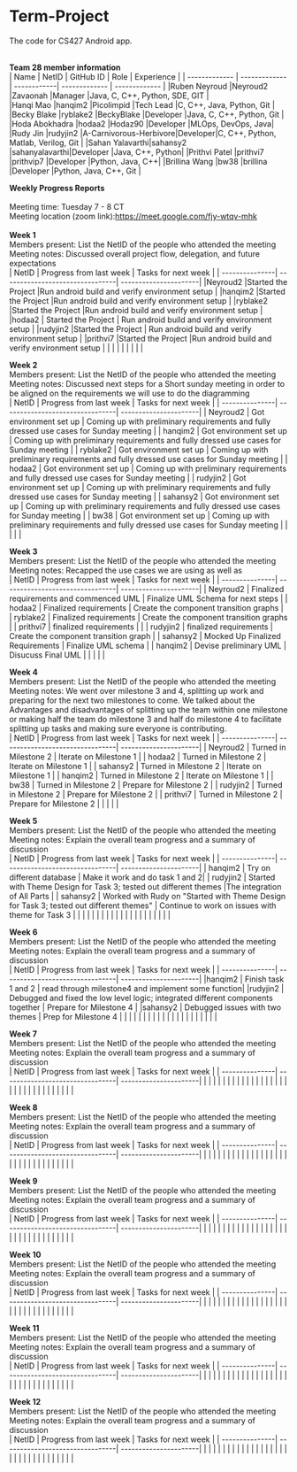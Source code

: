 # Term-Project
The code for CS427 Android app. 
<br/>
<br/>

<b>Team 28 member information</b>
<br/>
| Name          | NetID         | GitHub ID   | Role          | Experience    |
| ------------- | ------------- | ------------| ------------- | ------------- |
|Ruben Neyroud  |Neyroud2       |Zavaonah     |Manager        |Java, C, C++, Python, SDE, GIT |            
|Hanqi Mao      |hanqim2        |Picolimpid   |Tech Lead      |C, C++, Java, Python, Git  |
|Becky Blake    |ryblake2       |BeckyBlake   |Developer      |Java, C, C++, Python, Git           |
|Hoda Abokhadra |hodaa2         |Hodaz90      |Developer      |MLOps, DevOps, Java|
|Rudy Jin       |rudyjin2       |A-Carnivorous-Herbivore|Developer|C, C++, Python, Matlab, Verilog, Git      |
|Sahan Yalavarthi|sahansy2      |sahanyalavarthi|Developer      |Java, C++, Python|
|Prithvi Patel  |prithvi7       |prithvip7    |Developer      |Python, Java, C++|
|Brillina Wang  |bw38           |brillina     |Developer      |Python, Java, C++, Git                 |
<br/>


<b>Weekly Progress Reports</b>
</br> 
</br>
Meeting time: Tuesday 7 - 8 CT
</br> 
Meeting location (zoom link):https://meet.google.com/fjy-wtqv-mhk
</br> 
</br>
<b>Week 1</b>
</br>
Members present: List the NetID of the people who attended the meeting
</br>
Meeting notes:
Discussed overall project flow, delegation, and future expectations
</br>
| NetID          | Progress from last week         | Tasks for next week   |
| ---------------| --------------------------------| ----------------------|
|Neyroud2           |Started the Project                                 |Run android build and verify environment setup                       |
|hanqim2       |Started the Project                            |Run android build and verify environment setup        |
|ryblake2      |Started the Project                            |Run android build and verify environment setup               |
|hodaa2    | Started the Project                            |     Run android build and verify environment setup          |
|rudyjin2     |Started the Project                            |  Run android build and verify environment setup               |
|prithvi7     |Started the Project                               |Run android build and verify environment setup              |
|                |                                 |                       |
|                |                                 |                       |
</br>


<b>Week 2</b>
</br>
Members present: List the NetID of the people who attended the meeting
</br>
Meeting notes: Discussed next steps for a Short sunday meeting in order to be aligned on the requirements we will use to do the diagramming
</br>
| NetID          | Progress from last week         | Tasks for next week   |
| ---------------| --------------------------------| ----------------------|
|   Neyroud2             |            Got environment set up                     |   Coming up with preliminary requirements and fully dressed use cases for Sunday meeting                    |
|     hanqim2           |     Got environment set up                             |         Coming up with preliminary requirements and fully dressed use cases for Sunday meeting              |
|       ryblake2          |     Got environment set up                             |       Coming up with preliminary requirements and fully dressed use cases for Sunday meeting                |
|      hodaa2          |      Got environment set up                            |        Coming up with preliminary requirements and fully dressed use cases for Sunday meeting               |
|     rudyjin2           |      Got environment set up                            |        Coming up with preliminary requirements and fully dressed use cases for Sunday meeting               |
|     sahansy2           |        Got environment set up                          |        Coming up with preliminary requirements and fully dressed use cases for Sunday meeting               |
|      bw38             |         Got environment set up                         |          Coming up with preliminary requirements and fully dressed use cases for Sunday meeting             |
|              |                                |                |
</br>


<b>Week 3</b>
</br>
Members present: List the NetID of the people who attended the meeting
</br>
Meeting notes: Recapped the use cases we are using as well as 
</br>
| NetID          | Progress from last week         | Tasks for next week   |
| ---------------| --------------------------------| ----------------------|
|        Neyroud2        |       Finalized requirements  and commenced UML                          | Finalize UML Schema for next steps  |
|         hodaa2       |       Finalized requirements               |     Create the component transition graphs                  |
|          ryblake2      |     Finalized requirements                            |    Create the component transition graphs       |
|        prithvi7        |         finalized requirements                 |                       |
|         rudyjin2       |     finalized requirements           |     Create the component transition graph  |
|        sahansy2        |         Mocked Up Finalized Requirements                  |   Finalize UML schema     |
|      hanqim2          |      Devise preliminary UML                           |  Disucuss Final UML                     |
|                |                                 |                       |
</br>


<b>Week 4</b>
</br>
Members present: List the NetID of the people who attended the meeting
</br>
Meeting notes: We went over milestone 3 and 4, splitting up work and preparing for the next two milestones to come. We talked about the
Advantages and disadvantages of splitting up the team within one milestone or making half the team do milestone 3 and half do milestone 4 to facilitate splitting up tasks
and making sure everyone is contributing. 
</br>
| NetID          | Progress from last week         | Tasks for next week   |
| ---------------| --------------------------------| ----------------------|
|       Neyroud2         |     Turned in Milestone 2                            |    Iterate on Milestone 1          |
|       hodaa2         |             Turned in Milestone 2                    |          Iterate on Milestone 1             |
|         sahansy2       |        Turned in Milestone 2                         |     Iterate on Milestone 1                  |
|       hanqim2         |       Turned in Milestone 2                          |        Iterate on Milestone 1               |
|         bw38       |            Turned in Milestone 2                     |          Prepare for Milestone 2             |
|         rudyjin2       |               Turned in Milestone 2                  |            Prepare for Milestone 2           |
|            prithvi7    |                   Turned in Milestone 2              |     Prepare for Milestone 2                  |
|                |                                 |                       |
</br>


<b>Week 5</b>
</br>
Members present: List the NetID of the people who attended the meeting
</br>
Meeting notes: Explain the overall team progress and a summary of discussion
</br>
| NetID          | Progress from last week         | Tasks for next week   |
| ---------------| --------------------------------| ----------------------|
| hanqim2        |   Try on different database     | Make it work and do task 1 and 2|
| rudyjin2       |  Started with Theme Design for Task 3; tested out different themes  |The integration of All Parts  |
| sahansy2       |  Worked with Rudy on "Started with Theme Design for Task 3; tested out different themes" | Continue to work on issues with theme for Task 3 |
|                |                                 |                       |
|                |                                 |                       |
|                |                                 |                       |
|                |                                 |                       |
|                |                                 |                       |
</br>


<b>Week 6</b>
</br>
Members present: List the NetID of the people who attended the meeting
</br>
Meeting notes: Explain the overall team progress and a summary of discussion
</br>
| NetID          | Progress from last week         | Tasks for next week   |
| ---------------| --------------------------------| ----------------------|
|hanqim2         |   Finish task 1 and 2           | read through milestone4 and implement some function|
|rudyjin2        |   Debugged and fixed the low level logic; integrated different components together | Prepare for Milestone 4 |
|sahansy2        | Debugged issues with two themes | Prep for Milestone 4  |
|                |                                 |                       |
|                |                                 |                       |
|                |                                 |                       |
|                |                                 |                       |
|                |                                 |                       |
</br>


<b>Week 7</b>
</br>
Members present: List the NetID of the people who attended the meeting
</br>
Meeting notes: Explain the overall team progress and a summary of discussion
</br>
| NetID          | Progress from last week         | Tasks for next week   |
| ---------------| --------------------------------| ----------------------|
|                |                                 |                       |
|                |                                 |                       |
|                |                                 |                       |
|                |                                 |                       |
|                |                                 |                       |
|                |                                 |                       |
|                |                                 |                       |
|                |                                 |                       |
</br>


<b>Week 8</b>
</br>
Members present: List the NetID of the people who attended the meeting
</br>
Meeting notes: Explain the overall team progress and a summary of discussion
</br>
| NetID          | Progress from last week         | Tasks for next week   |
| ---------------| --------------------------------| ----------------------|
|                |                                 |                       |
|                |                                 |                       |
|                |                                 |                       |
|                |                                 |                       |
|                |                                 |                       |
|                |                                 |                       |
|                |                                 |                       |
|                |                                 |                       |
</br>


<b>Week 9</b>
</br>
Members present: List the NetID of the people who attended the meeting
</br>
Meeting notes: Explain the overall team progress and a summary of discussion
</br>
| NetID          | Progress from last week         | Tasks for next week   |
| ---------------| --------------------------------| ----------------------|
|                |                                 |                       |
|                |                                 |                       |
|                |                                 |                       |
|                |                                 |                       |
|                |                                 |                       |
|                |                                 |                       |
|                |                                 |                       |
|                |                                 |                       |
</br>


<b>Week 10</b>
</br>
Members present: List the NetID of the people who attended the meeting
</br>
Meeting notes: Explain the overall team progress and a summary of discussion
</br>
| NetID          | Progress from last week         | Tasks for next week   |
| ---------------| --------------------------------| ----------------------|
|                |                                 |                       |
|                |                                 |                       |
|                |                                 |                       |
|                |                                 |                       |
|                |                                 |                       |
|                |                                 |                       |
|                |                                 |                       |
|                |                                 |                       |
</br>


<b>Week 11</b>
</br>
Members present: List the NetID of the people who attended the meeting
</br>
Meeting notes: Explain the overall team progress and a summary of discussion
</br>
| NetID          | Progress from last week         | Tasks for next week   |
| ---------------| --------------------------------| ----------------------|
|                |                                 |                       |
|                |                                 |                       |
|                |                                 |                       |
|                |                                 |                       |
|                |                                 |                       |
|                |                                 |                       |
|                |                                 |                       |
|                |                                 |                       |
</br>


<b>Week 12</b>
</br>
Members present: List the NetID of the people who attended the meeting
</br>
Meeting notes: Explain the overall team progress and a summary of discussion
</br>
| NetID          | Progress from last week         | Tasks for next week   |
| ---------------| --------------------------------| ----------------------|
|                |                                 |                       |
|                |                                 |                       |
|                |                                 |                       |
|                |                                 |                       |
|                |                                 |                       |
|                |                                 |                       |
|                |                                 |                       |
|                |                                 |                       |
</br>
